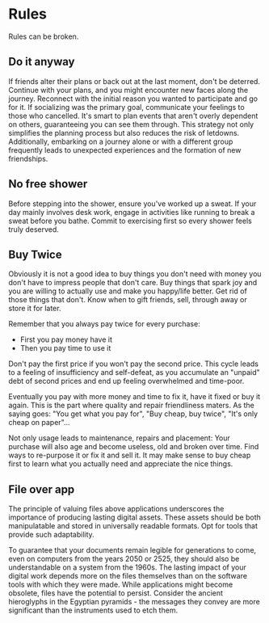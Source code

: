 # Rules

Rules can be broken.

## Do it anyway

If friends alter their plans or back out at the last moment, don't be deterred. Continue with your plans, and you might encounter new faces along the journey. Reconnect with the initial reason you wanted to participate and go for it. If socializing was the primary goal, communicate your feelings to those who cancelled. It's smart to plan events that aren't overly dependent on others, guaranteeing you can see them through. This strategy not only simplifies the planning process but also reduces the risk of letdowns. Additionally, embarking on a journey alone or with a different group frequently leads to unexpected experiences and the formation of new friendships.

## No free shower

Before stepping into the shower, ensure you've worked up a sweat. If your day mainly involves desk work, engage in activities like running to break a sweat before you bathe. Commit to exercising first so every shower feels truly deserved.

## Buy Twice

Obviously it is not a good idea to buy things you don't need with money you don't have to impress people that don't care. Buy things that spark joy and you are willing to actually use and make you happy/life better. Get rid of those things that don't. Know when to gift friends, sell, through away or store it for later.

Remember that you always pay twice for every purchase:

- First you pay money have it
- Then you pay time to use it

Don't pay the first price if you won't pay the second price. This cycle leads to a feeling of insufficiency and self-defeat, as you accumulate an "unpaid" debt of second prices and end up feeling overwhelmed and time-poor.

Eventually you pay with more money and time to fix it, have it fixed or buy it again. This is the part where quality and repair friendliness maters. As the saying goes: "You get what you pay for", "Buy cheap, buy twice", "It's only cheap on paper"...

Not only usage leads to maintenance, repairs and placement: Your purchase will also age and become useless, old and broken over time. Find ways to re-purpose it or fix it and sell it. It may make sense to buy cheap first to learn what you actually need and appreciate the nice things.

## File over app

The principle of valuing files above applications underscores the importance of producing lasting digital assets. These assets should be both manipulatable and stored in universally readable formats. Opt for tools that provide such adaptability.

To guarantee that your documents remain legible for generations to come, even on computers from the years 2050 or 2525, they should also be understandable on a system from the 1960s. The lasting impact of your digital work depends more on the files themselves than on the software tools with which they were made. While applications might become obsolete, files have the potential to persist. Consider the ancient hieroglyphs in the Egyptian pyramids - the messages they convey are more significant than the instruments used to etch them.
